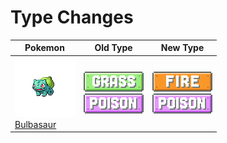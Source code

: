 # Type Changes

| Pokemon                                                                              | Old Type                                                            | New Type                                                          |
| ------------------------------------------------------------------------------------ | ------------------------------------------------------------------- | ----------------------------------------------------------------- |
| ![bulbasaur](img/pokemon/001.png)<br/>[Bulbasaur](/deployment-test-wiki/pokemon/001) | ![grass](img/types/grass.png) <br/> ![poison](img/types/poison.png) | ![fire](img/types/fire.png) <br/> ![poison](img/types/poison.png) |